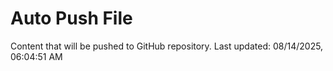 # Auto Push File

Content that will be pushed to GitHub repository.
Last updated: 08/14/2025, 06:04:51 AM